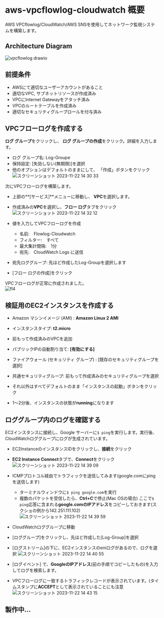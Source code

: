 # aws-vpcflowlog-cloudwatch 概要
AWS VPCflowlog/CloudWatch/AWS SNSを使用してネットワーク監視システムを構築します。

## Architecture Diagram
![vpcflowlog drawio](https://github.com/Kana-Karin/aws-vpcflowlog-cloudwatch/assets/84316229/4e935739-dd0c-459a-bf6a-ac87c19e6848)

## 前提条件
- AWSにて適切なユーザーアカウントがあること
- 適切なVPC, サブネットリソースが作成済み
- VPCにInternet Gatewayをアタッチ済み
- VPCのルートテーブルを作成済み
- 適切なセキュリティグループロールを付与済み

## VPCフローログを作成する

**ログ グループ**をクリックし、 **ログ グループの作成**をクリック。詳細を入力します。
  * ログ グループ名: Log-Groupe
  * 保持設定: [失効しない(無期限)]を選択
  * 他のオプションはデフォルトのままにして、 「作成」ボタンをクリック
     ![スクリーンショット 2023-11-22 14 30 33](https://github.com/Kana-Karin/aws-vpcflowlog-cloudwatch/assets/84316229/d13280cf-a5e2-4763-b94c-f60ff54a17f4)



次にVPCフローログを構築します。  
* 上部の**[サービス]**メニューに移動し、 **VPC**を選択します。
* 作成済みの**VPC**を選択し、**フロー ログ**タブをクリック
![スクリーンショット 2023-11-22 14 32 12](https://github.com/Kana-Karin/aws-vpcflowlog-cloudwatch/assets/84316229/1bf60179-683e-4fe9-b9a6-37b31ab34273)


* 値を入力してVPCフローログを作成
  * 名前:　Flowlog-Cloudwatch
  * フィルター:　すべて
  * 最大集計間隔:　1分
  * 宛先:　CloudWatch Logs に送信
* 宛先ロググループ: 先ほど作成したLog-Groupを選択します
* [フロー ログの作成]をクリック

VPCフローログが正常に作成されました。  
![fl4](https://github.com/Kana-Karin/aws-vpcflowlog-cloudwatch/assets/84316229/2e8f538a-b7e2-4a38-920b-600cf3eed261)

## 検証用のEC2インスタンスを作成する

* Amazon マシンイメージ (AMI) : **Amazon Linux 2 AMI**
* インスタンスタイプ: **t2.micro**
* 前もって作成済みのVPCを追加
* パブリックIPの自動割り当て: **[有効にする]**
* ファイアウォール (セキュリティ グループ) : [既存のセキュリティグループを選択]
* 共通セキュリティグループ: 前もって作成済みのセキュリティグループを選択

* それ以外はすべてデフォルトのまま「インスタンスの起動」ボタンをクリック
* 1～2分後、インスタンスの状態が**running**になります

## ロググループ内のログを確認する

EC2インスタンスに接続し、Google サーバーに``$ ping``を実行します。実行後、CloudWatchロググループにログが生成されています。  

* EC2InstanceのインスタンスIDをクリックし、**接続**をクリック
* **EC2 Instance Connect**タブで、**Connect**をクリック
![スクリーンショット 2023-11-22 14 39 09](https://github.com/Kana-Karin/aws-vpcflowlog-cloudwatch/assets/84316229/d906364d-bbbc-4012-8f0f-b2dac965bf3f)

* ICMPプロトコル経由でトラフィックを送信してみます(google.comにpingを送信します)
  * ターミナルウィンドウに``$ ping google.com``を実行
  * 複数のパケットを受信したら、**Ctrl+C**で停止(Mac OSの場合)
  ここで``$ ping``応答に含まれる**google.comのIPアドレス**をコピーしておきます(スクショの例から142.251.111.102)
![スクリーンショット 2023-11-22 14 39 59](https://github.com/Kana-Karin/aws-vpcflowlog-cloudwatch/assets/84316229/52cbf6d7-79d2-4489-83a5-8740133d619c)

* CloudWatchロググループに移動
* [ロググループ]をクリックし、先ほど作成した[Log-Group]を選択
* [ログストリーム]の下に、EC2インスタンスのeniログがあるので、ログを選択
![スクリーンショット 2023-11-22 14 40 55](https://github.com/Kana-Karin/aws-vpcflowlog-cloudwatch/assets/84316229/35b23e71-d838-4d21-89b4-ca629efd6f14)

* [ログイベント] で、**GoogleのIPアドレス**(前の手順でコピーしたもの)を入力してログを検索します。
* VPCフローログに一致するトラフィックレコードが表示されています。(タイムスタンプに**ACCEPT**として表示されていることにも注意
![スクリーンショット 2023-11-22 14 43 15](https://github.com/Kana-Karin/aws-vpcflowlog-cloudwatch/assets/84316229/137cdcf8-7a4d-4595-a256-30fb4f46f3d2)




製作中...
-----------------





